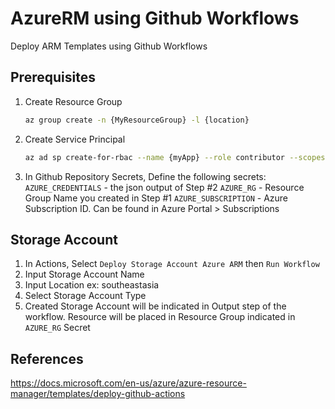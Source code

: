 # AzureRM using Github Workflows
Deploy ARM Templates using Github Workflows

## Prerequisites
1. Create Resource Group
   ```bash
   az group create -n {MyResourceGroup} -l {location}
   ```
2. Create Service Principal
   ```bash
   az ad sp create-for-rbac --name {myApp} --role contributor --scopes /subscriptions/{subscription-id}/resourceGroups/{MyResourceGroup} --sdk-auth
   ```
3. In Github Repository Secrets, Define the following secrets:
   `AZURE_CREDENTIALS` - the json output of Step #2
   `AZURE_RG` - Resource Group Name you created in Step #1
   `AZURE_SUBSCRIPTION` - Azure Subscription ID. Can be found in Azure Portal > Subscriptions


## Storage Account
1. In Actions, Select `Deploy Storage Account Azure ARM` then `Run Workflow`
2. Input Storage Account Name
3. Input Location ex: southeastasia
4. Select Storage Account Type
5. Created Storage Account will be indicated in Output step of the workflow.
   Resource will be placed in Resource Group indicated in `AZURE_RG` Secret


## References
https://docs.microsoft.com/en-us/azure/azure-resource-manager/templates/deploy-github-actions